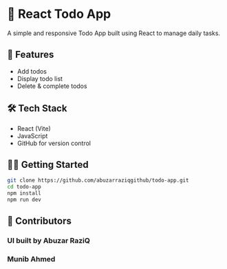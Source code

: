 # 📝 React Todo App

A simple and responsive Todo App built using React to manage daily tasks.

## 🚀 Features
- Add todos
- Display todo list
- Delete & complete todos

## 🛠️ Tech Stack
- React (Vite)
- JavaScript
- GitHub for version control

## 🧑‍💻 Getting Started
```bash
git clone https://github.com/abuzarraziqgithub/todo-app.git
cd todo-app
npm install
npm run dev
```
## 🤝 Contributors
 ### UI built by Abuzar RaziQ  
 ### Munib Ahmed

